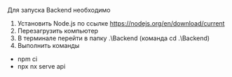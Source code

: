 Для запуска Backend необходимо 
1. Установить Node.js по ссылке https://nodejs.org/en/download/current
2. Перезагрузить компьютер
3. В терминале перейти в папку .\Backend (команда cd .\Backend)
4. Выполнить команды
- npm ci
- npx nx serve api
